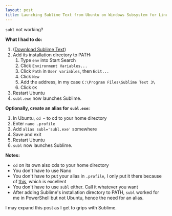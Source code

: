 ```yaml
---
layout: post
title: Launching Sublime Text from Ubuntu on Windows Subsystem for Linux
---
```


`subl` not working?

**What I had to do:**

1. ([Download Sublime Text](https://www.sublimetext.com/))
2. Add its installation directory to PATH:
    1. Type `env` into Start Search
    2. Click `Environment Variables...`
    3. Click `Path` in `User variables`, then `Edit...`
    4. Click `New`
    5. Add the address, in my case `C:\Program Files\Sublime Text 3\`
    6. Click `OK`
3. Restart Ubuntu
4. `subl.exe` now launches Sublime.

**Optionally, create an alias for `subl.exe`:**

1. In Ubuntu, `cd ~` to cd to your home directory
2. Enter `nano .profile`
3. Add `alias subl='subl.exe'` somewhere
4. Save and exit
5. Restart Ubuntu
6. `subl` now launches Sublime.

**Notes:**
- `cd` on its own also cds to your home directory
- You don't have to use Nano
- You don't have to put your alias in `.profile`, I only put it there because of [this](https://github.com/michaeltreat/Windows-Subsystem-For-Linux-Setup-Guide/blob/master/readmes/04_updating_terminal.md), which is excellent
- You don't have to use `subl` either. Call it whatever you want
- After adding Sublime's installation directory to PATH, `subl` worked for me in PowerShell but not Ubuntu, hence the need for an alias.

I may expand this post as I get to grips with Sublime.
